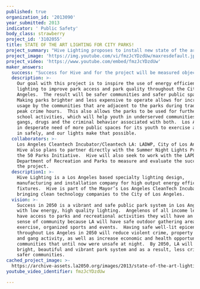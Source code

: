 ```yaml
---
published: true
organization_id: '2013090'
year_submitted: 2013
indicator: ' Public Safety'
body_class: strawberry
project_id: '3102055'
title: STATE OF THE ART LIGHTING FOR CITY PARKS!
project_summary: "Hive Lighting proposes to install new state of the art lighting at an existing field or recreation center (soccer, baseball, playground, basketball, etc.) in the City of Los Angeles.  This installation will greatly add to the safety and utilization of an existing neighborhood park. This new lighting will also allow communities, largely with no access to clean technology, the ability to participate and learn about the importance of environmental quality and human impact.  Hive aims to improve the quality of lighting in the park, and make it cost effective to keep the park open longer, allowing for greater and more varied use by the community.  \r\n\r\nHive’s focus is to improve a park in an under-served, low income neighborhood, with a disproportionate incidence of violent crimes, where better lighting, more park access and increased after school activities can make a significant difference in the public safety of the community.   We are especially interested in working with a park in the Summer Light Nights program in the City of Los Angeles.  We will work with local partners like area churches, schools, neighborhood associations, and the business community to identify the park where Hive will install lights. “Angelenos who feel that they can work with family, friends, and neighbors to bring about positive, collective change are also more likely to report feeling safer.” (LA2050 Report page 34)\r\n\r\n\r\nSaving Costs, Means Saving Parks and Saving Lives: \r\nHive’s lights use 50% of the power of the current lighting being used in parks, our bulbs last 10X longer than existing bulbs and they provide a higher quality of light that looks more like natural daylight.   Los Angeles parks are feeling the budget tightening that has resulted from the economic downturn.  Los Angeles already has some of the worst park access of any major US city.   With only 33% of children in the city living within a quarter mile of a park, Los Angeles can’t afford to lose any of its parks or access hours.  The City of Los Angeles already knows this and at great expense has run a very successful anti-gang program called Summer Night Lights to provide park access and activities during the hours associated with peak gang related activities.  The program has seen a 57% reduction in gang homicides in participating areas.  To prevent parks from having to close and operate with reduced hours, the City of LA needs all the costs savings it can find.  Hive’s plasma lights will decrease the electrical bill for the park by 50%.   Hive’s lights will also require bulb replacements roughly every 7 – 12 years as opposed to current lighting that often require replacement yearly.  This means that maintenance, labor and electrical costs can be significantly reduced allowing for resources to be shifted to other park needs.  Hive’s project will help expand the parks system as part of Los Angeles’ ongoing 50 Parks Initiative and increase hours of operation so that existing parks can serve even more of the community.  \r\n\r\nQuality of Light Affects Safety:  \r\nHive’s plasma lighting is designed to be a solar simulator; this means that the new lighting will more closely match daylight.  It may seem intuitive but more crime takes place in the dark at night.   A 2012 Stanford study found that “results provide suggestive evidence that, by increasing ambient lighting, regions may be able to decrease street crime” and “robbery, and violent street crime, decreases by approximately 51%... in the hour where the amount of light increases.” Fields lit with Hive lights will feel more like real daylight and will have a positive effect on the behavior of the individuals in the park after sunset, and increase the community’s sense of security.\r\n\r\nMore Activities Mean Less Crime:  \r\nAdding Hive’s plasma lighting to a park means that LA can take advantage of Los Angeles’ climate to provide year-round outdoor activities to our communities.  This is especially true in the hours after school and in the evening when increased park access can have the greatest effect on young people in the community.  A 2004 study of California’s after school programs “in 12 high-risk California communities found that, compared to when they started the program, crime and delinquency-related behavior among participants declined significantly after students completed the program. Vandalism and stealing dropped by two-thirds, violent acts and carrying a concealed weapon fell by more than half, and arrests and being picked up by the police were cut in half.”  If the hours of operation for parks and community centers can be increased with lights that are less expensive, park access and park activities can be increased.  This will give more of our young people the opportunity to get involved in positive after school activities, and will decrease gang involvement, drug and alcohol abuse and the criminal activities associated with both.  \r\n\r\n"
project_image: 'https://img.youtube.com/vi/fmzJcYDzdUw/maxresdefault.jpg'
project_video: 'https://www.youtube.com/embed/fmzJcYDzdUw'
maker_answers:
  success: "Success for Hive and for the project will be measured objectively.  \r\n\r\n1)\tA reduction of crime during the hours of operation in the park and in the community surrounding the park.\r\n2)\tWorking with City of Los Angeles’ Recreation and Parks department as well as local community associations, schools, churches and businesses to select the park most in need of lighting of this nature.\r\n3)\tCompletion of the installation of Hive’s state of the art, energy efficient lighting in one of Los Angeles’ City Parks and Recreation Centers.\r\n4)\tReduced operating cost for the park. Specifically success is cutting the power consumption of the lighting for the playing fields in half.  The average light being used on a playing field consumes 1,000 Watts.  Hive would install a 450 Watt plasma lamp, cutting power consumption in half, potentially saving the park over 1 Megawatt per light, per year.  On top of that are reduced maintenance costs because bulb replacements will be needed no more than once a decade, instead of every year.\r\n5)\tImproved light quality and increased access for the community during evening hours.   Documented through a survey of people using the park, the surrounding neighborhood and Dept. of Recreation and City parks employees.\r\n\r\nBeyond these initial concrete measurements, overall success for the project will be seen in more lagging indicators.  A reduction of crime in the park overall and in the community the park is adjacent to over time and finally an increased sense of safety and security in the community.\r\n"
  description: >-
    Our goal with this project is to inspire the use of energy efficient
    lighting to improve park access and park quality throughout the City of Los
    Angeles.  The result will be safer communities and safer public spaces. 
    Making parks brighter and less expensive to operate allows for increased
    usage by the communities that are adjacent to the parks during traditionally
    peak crime hours.  This also allows the parks to be used for further after
    school activities, which will help youth in underserved communities avoid
    gangs, drugs and the criminal behavior associated with both.  Los Angeles is
    in desperate need of more public spaces for its youth to exercise and gather
    in safely, and our lights make that possible.
  collaborators: >-
    Los Angeles Cleantech Incubator/Cleantech LA: LADWP, City of Los Angeles. 
    Hive also plans to partner directly with the Summer Night Lights Program and
    the 50 Parks Initiative.  Hive will also seek to work with the LAPD and the
    Department of Recreation and Parks to measure and evaluate the success of
    the project.
  description1: >-
    Hive Lighting is a Los Angeles based specialty lighting design,
    manufacturing and installation company for high output energy efficient
    fixtures.  Hive is part of the Mayor’s Los Angeles CleanTech Incubator,
    bringing clean technology companies to the City of Los Angeles.
  vision: >-
    Success in 2050 is a vibrant and safe public park system in Los Angeles, lit
    with low energy, high quality lighting.  Angelenos of all income levels will
    have access to parks and recreational activities they will have an increased
    sense of community because LA will have safe outdoor gathering areas for
    exercise, organized sports and events.  Having safe well-lit epicenters
    throughout Los Angeles in 2050 will reduce violent crime, property crime,
    and gang activity, as well as increase economic and health opportunities in
    communities that until now were unsafe at night.  By 2050, LA will have a
    bright, beautiful and vibrant park system and as a result, less crime and
    safer communities. 
cached_project_image: >-
  https://archive-assets.la2050.org/images/2013/state-of-the-art-lighting-for-city-parks/img.youtube.com/vi/fmzJcYDzdUw/maxresdefault.jpg
youtube_video_identifier: fmzJcYDzdUw

---
```

